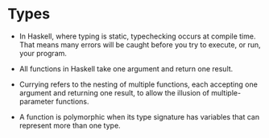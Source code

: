 # Types

- In Haskell, where typing is static, typechecking occurs at compile time. That means many errors will be caught before you try to execute, or run, your program.

- All functions in Haskell take one argument and return one result.

- Currying refers to the nesting of multiple functions, each accepting one argument and returning one result, to allow the illusion of multiple-parameter functions.

- A function is polymorphic when its type signature has variables that can represent more than one type.